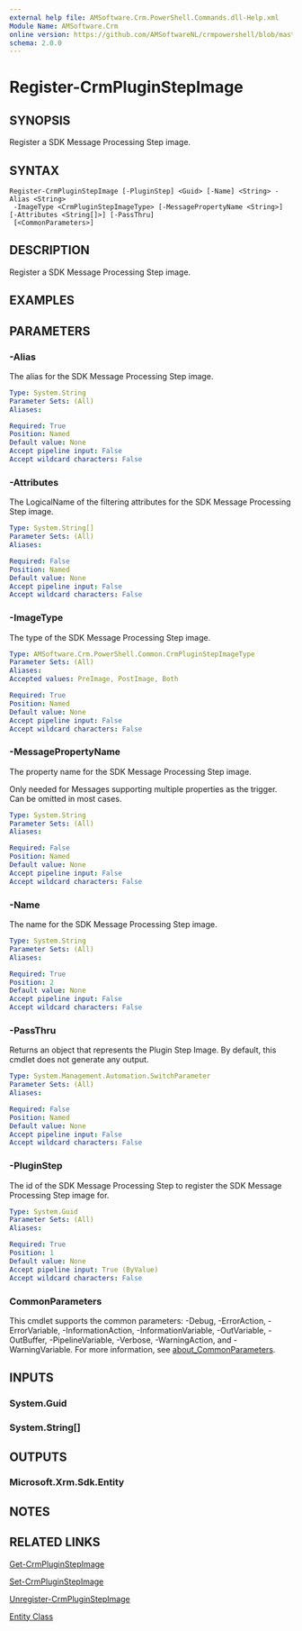 ```yaml
---
external help file: AMSoftware.Crm.PowerShell.Commands.dll-Help.xml
Module Name: AMSoftware.Crm
online version: https://github.com/AMSoftwareNL/crmpowershell/blob/master/docs/Register-CrmPluginStepImage.md
schema: 2.0.0
---
```


# Register-CrmPluginStepImage

## SYNOPSIS
Register a SDK Message Processing Step image.

## SYNTAX

```
Register-CrmPluginStepImage [-PluginStep] <Guid> [-Name] <String> -Alias <String>
 -ImageType <CrmPluginStepImageType> [-MessagePropertyName <String>] [-Attributes <String[]>] [-PassThru]
 [<CommonParameters>]
```

## DESCRIPTION
Register a SDK Message Processing Step image.

## EXAMPLES

## PARAMETERS

### -Alias
The alias for the SDK Message Processing Step image.

```yaml
Type: System.String
Parameter Sets: (All)
Aliases:

Required: True
Position: Named
Default value: None
Accept pipeline input: False
Accept wildcard characters: False
```

### -Attributes
The LogicalName of the filtering attributes for the SDK Message Processing Step image.

```yaml
Type: System.String[]
Parameter Sets: (All)
Aliases:

Required: False
Position: Named
Default value: None
Accept pipeline input: False
Accept wildcard characters: False
```

### -ImageType
The type of the SDK Message Processing Step image.

```yaml
Type: AMSoftware.Crm.PowerShell.Common.CrmPluginStepImageType
Parameter Sets: (All)
Aliases:
Accepted values: PreImage, PostImage, Both

Required: True
Position: Named
Default value: None
Accept pipeline input: False
Accept wildcard characters: False
```

### -MessagePropertyName
The property name for the SDK Message Processing Step image.

Only needed for Messages supporting multiple properties as the trigger. Can be omitted in most cases.

```yaml
Type: System.String
Parameter Sets: (All)
Aliases:

Required: False
Position: Named
Default value: None
Accept pipeline input: False
Accept wildcard characters: False
```

### -Name
The name for the SDK Message Processing Step image.

```yaml
Type: System.String
Parameter Sets: (All)
Aliases:

Required: True
Position: 2
Default value: None
Accept pipeline input: False
Accept wildcard characters: False
```

### -PassThru
Returns an object that represents the Plugin Step Image. By default, this cmdlet does not generate any output.

```yaml
Type: System.Management.Automation.SwitchParameter
Parameter Sets: (All)
Aliases:

Required: False
Position: Named
Default value: None
Accept pipeline input: False
Accept wildcard characters: False
```

### -PluginStep
The id of the SDK Message Processing Step to register the SDK Message Processing Step image for.

```yaml
Type: System.Guid
Parameter Sets: (All)
Aliases:

Required: True
Position: 1
Default value: None
Accept pipeline input: True (ByValue)
Accept wildcard characters: False
```

### CommonParameters
This cmdlet supports the common parameters: -Debug, -ErrorAction, -ErrorVariable, -InformationAction, -InformationVariable, -OutVariable, -OutBuffer, -PipelineVariable, -Verbose, -WarningAction, and -WarningVariable. For more information, see [about_CommonParameters](http://go.microsoft.com/fwlink/?LinkID=113216).

## INPUTS

### System.Guid

### System.String[]

## OUTPUTS

### Microsoft.Xrm.Sdk.Entity

## NOTES

## RELATED LINKS

[Get-CrmPluginStepImage](Get-CrmPluginStepImage.md)

[Set-CrmPluginStepImage](Set-CrmPluginStepImage.md)

[Unregister-CrmPluginStepImage](Unregister-CrmPluginStepImage.md)

[Entity Class](https://docs.microsoft.com/en-us/dotnet/api/microsoft.xrm.sdk.entity)
